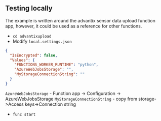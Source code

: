 ## Testing locally

The example is written around the advantix sensor data upload function app, however, it could be used as a reference for other functions.

- `cd advantixupload`
- Modify `local.settings.json`

```json
{
  "IsEncrypted": false,
  "Values": {
    "FUNCTIONS_WORKER_RUNTIME": "python",
    "AzureWebJobsStorage": "",
    "MyStorageConnectionString": ""
  }
}
```

`AzureWebJobsStorage` - Function app -> Configuration -> AzureWebJobsStorage
`MyStorageConnectionString` - copy from storage->Access keys->Connection string

- `func start`